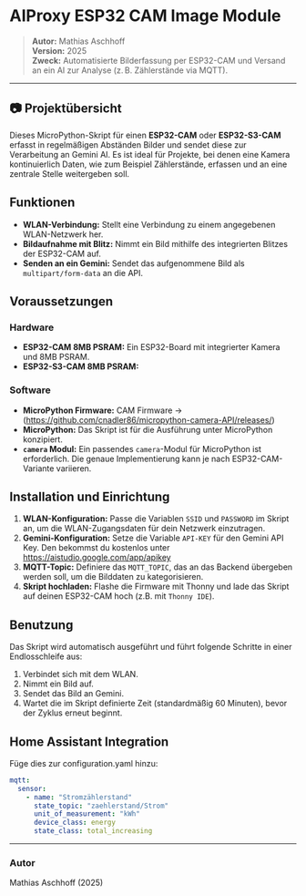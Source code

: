 # AIProxy ESP32 CAM Image Module

> **Autor:** Mathias Aschhoff  
> **Version:** 2025  
> **Zweck:** Automatisierte Bilderfassung per ESP32-CAM und Versand an ein AI zur Analyse (z. B. Zählerstände via MQTT).  

---

## 📷 Projektübersicht

Dieses MicroPython-Skript für einen **ESP32-CAM** oder **ESP32-S3-CAM** erfasst in regelmäßigen Abständen Bilder und sendet diese zur Verarbeitung an Gemini AI. Es ist ideal für Projekte, bei denen eine Kamera kontinuierlich Daten, wie zum Beispiel Zählerstände, erfassen und an eine zentrale Stelle weitergeben soll.

## Funktionen

* **WLAN-Verbindung:** Stellt eine Verbindung zu einem angegebenen WLAN-Netzwerk her.
* **Bildaufnahme mit Blitz:** Nimmt ein Bild mithilfe des integrierten Blitzes der ESP32-CAM auf.
* **Senden an ein Gemini:** Sendet das aufgenommene Bild als `multipart/form-data` an die API.

## Voraussetzungen

### Hardware

* **ESP32-CAM 8MB PSRAM:** Ein ESP32-Board mit integrierter Kamera und 8MB PSRAM.
* **ESP32-S3-CAM 8MB PSRAM:** 

### Software

* **MicroPython Firmware:** CAM Firmware -> (https://github.com/cnadler86/micropython-camera-API/releases/)
* **MicroPython:** Das Skript ist für die Ausführung unter MicroPython konzipiert.
* **`camera` Modul:** Ein passendes `camera`-Modul für MicroPython ist erforderlich. Die genaue Implementierung kann je nach ESP32-CAM-Variante variieren.

## Installation und Einrichtung

1.  **WLAN-Konfiguration:**
    Passe die Variablen `SSID` und `PASSWORD` im Skript an, um die WLAN-Zugangsdaten für dein Netzwerk einzutragen.
2.  **Gemini-Konfiguration:**
    Setze die Variable `API-KEY` für den Gemini API Key. Den bekommst du kostenlos unter https://aistudio.google.com/app/apikey
3.  **MQTT-Topic:**
    Definiere das `MQTT_TOPIC`, das an das Backend übergeben werden soll, um die Bilddaten zu kategorisieren.
4.  **Skript hochladen:**
    Flashe die Firmware mit Thonny und lade das Skript auf deinen ESP32-CAM hoch (z.B. mit `Thonny IDE`).

## Benutzung

Das Skript wird automatisch ausgeführt und führt folgende Schritte in einer Endlosschleife aus:

1.  Verbindet sich mit dem WLAN.
2.  Nimmt ein Bild auf.
3.  Sendet das Bild an Gemini.
4.  Wartet die im Skript definierte Zeit (standardmäßig 60 Minuten), bevor der Zyklus erneut beginnt.

## Home Assistant Integration

Füge dies zur configuration.yaml hinzu:

```yaml
mqtt:
  sensor:
    - name: "Stromzählerstand"
      state_topic: "zaehlerstand/Strom"
      unit_of_measurement: "kWh"
      device_class: energy
      state_class: total_increasing
```

---

### Autor

Mathias Aschhoff (2025)



